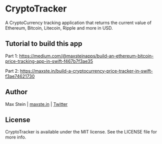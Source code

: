 # CryptoTracker

A CryptoCurrency tracking application that returns the current value of Ethereum, Bitcoin, Litecoin, Ripple and more in USD.

## Tutorial to build this app 
Part 1: https://medium.com/@maxsteinapps/build-an-ethereum-bitcoin-price-tracking-app-in-swift-f467b7f3ae35

Part 2: https://maxste.in/build-a-cryptocurrency-price-tracker-in-swift-f3ae74621730

## Author

Max Stein | [maxste.in](http://maxste.in) | [Twitter](https://twitter.com/maxsteinapps)

## License

CryptoTracker is available under the MIT license. See the LICENSE file for more info.
